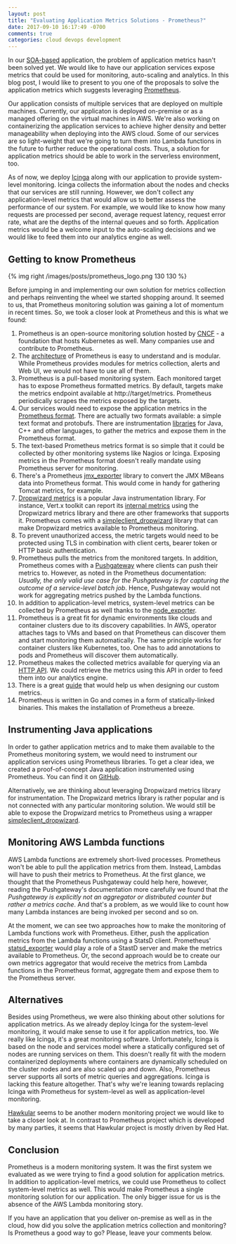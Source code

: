 ```yaml
---
layout: post
title: "Evaluating Application Metrics Solutions - Prometheus?"
date: 2017-09-10 16:17:49 -0700
comments: true
categories: cloud devops development
---
```


In our [SOA-based](https://en.wikipedia.org/wiki/Service-oriented_architecture) application, the problem of application metrics hasn't been solved yet. We would like to have our application services expose metrics that could be used for monitoring, auto-scaling and analytics. In this blog post, I would like to present to you one of the proposals to solve the application metrics which suggests leveraging [Prometheus](https://prometheus.io/).

<!-- more -->

Our application consists of multiple services that are deployed on multiple machines. Currently, our applicaton is deployed on-premise or as a managed offering on the virtual machines in AWS. We're also working on containerizing the application services to achieve higher density and better manageability when deploying into the AWS cloud. Some of our services are so light-weight that we're going to turn them into Lambda functions in the future to further reduce the operational costs. Thus, a solution for application metrics should be able to work in the serverless environment, too.

As of now, we deploy [Icinga](https://www.icinga.com/) along with our application to provide system-level monitoring. Icinga collects the information about the nodes and checks that our services are still running. However, we don't collect any application-level metrics that would allow us to better assess the performance of our system. For example, we would like to know how many requests are processed per second, average request latency, request error rate, what are the depths of the internal queues and so forth. Application metrics would be a welcome input to the auto-scaling decisions and we would like to feed them into our analytics engine as well.

## Getting to know Prometheus

{% img right /images/posts/prometheus_logo.png 130 130 %}

Before jumping in and implementing our own solution for metrics collection and perhaps reinventing the wheel we started shopping around. It seemed to us, that Prometheus monitoring solution was gaining a lot of momentum in recent times. So, we took a closer look at Prometheus and this is what we found:

1.  Prometheus is an open-source monitoring solution hosted by [CNCF](https://www.cncf.io/) - a foundation that hosts Kubernetes as well. Many companies use and contribute to Prometheus.
2.  The [architecture](https://prometheus.io/docs/introduction/overview/) of Prometheus is easy to understand and is modular. While Prometheus provides modules for metrics collection, alerts and Web UI, we would not have to use all of them.
3.  Prometheus is a pull-based monitoring system. Each monitored target has to expose Prometheus formatted metrics. By default, targets make the metrics endpoint available at http://target/metrics. Prometheus periodically scrapes the metrics exposed by the targets.
4.  Our services would need to expose the application metrics in the [Prometheus format](https://prometheus.io/docs/instrumenting/exposition_formats/). There are actually two formats available: a simple text format and protobufs. There are instrumentation [libraries](https://prometheus.io/docs/instrumenting/clientlibs/) for Java, C++ and other languages, to gather the metrics and expose them in the Prometheus format.
5.  The text-based Prometheus metrics format is so simple that it could be collected by other monitoring systems like Nagios or Icinga. Exposing metrics in the Prometheus format doesn't really mandate using Prometheus server for monitoring.
6.  There's a Prometheus [jmx_exporter](https://github.com/prometheus/jmx_exporter) library to convert the JMX MBeans data into Prometheus format. This would come in handy for gathering Tomcat metrics, for example.
7.  [Dropwizard metrics](http://metrics.dropwizard.io/) is a popular Java instrumentation library. For instance, Vert.x toolkit can report its [internal metrics](http://vertx.io/docs/vertx-dropwizard-metrics/java/) using the Dropwizard metrics library and there are other frameworks that supports it. Prometheus comes with a [simpleclient_dropwizard](https://github.com/prometheus/client_java/tree/master/simpleclient_dropwizard) library that can make Dropwizard metrics available to Prometheus monitoring.
8.  To prevent unauthorized access, the metric targets would need to be protected using TLS in combination with client certs, bearer token or HTTP basic authentication.
9.  Prometheus pulls the metrics from the monitored targets. In addition, Prometheus comes with a [Pushgateway](https://prometheus.io/docs/practices/pushing/) where clients can push their metrics to. However, as noted in the Prometheus documentation: *Usually, the only valid use case for the Pushgateway is for capturing the outcome of a service-level batch job*. Hence, Pushgateway would not work for aggregating metrics pushed by the Lambda functions.
10.  In addition to application-level metrics, system-level metrics can be collected by Prometheus as well thanks to the [node_exporter](https://github.com/prometheus/node_exporter).
11.  Prometheus is a great fit for dynamic environments like clouds and container clusters due to its discovery capabilities. In AWS, operator attaches tags to VMs and based on that Prometheus can discover them and start monitoring them automatically. The same principle works for container clusters like Kubernetes, too. One has to add annotations to pods and Prometheus will discover them automatically.
12.  Prometheus makes the collected metrics available for querying via an [HTTP API](https://prometheus.io/docs/querying/api/). We could retrieve the metrics using this API in order to feed them into our analytics engine.
13.  There is a great [guide](https://prometheus.io/docs/practices/naming/) that would help us when designing our custom metrics.
14.  Prometheus is written in Go and comes in a form of statically-linked binaries. This makes the installation of Prometheus a breeze.

## Instrumenting Java applications

In order to gather application metrics and to make them available to the Prometheus monitoring system, we would need to instrument our application services using Prometheus libraries. To get a clear idea, we created a proof-of-concept Java application instrumented using Prometheus. You can find it on [GitHub](https://github.com/noseka1/prometheus-poc).

Alternatively, we are thinking about leveraging Dropwizard metrics library for instrumentation. The Dropwizard metrics library is rather popular and is not connected with any particular monitoring solution. We would still be able to expose the Dropwizard metrics to Prometheus using a wrapper [simpleclient_dropwizard](https://github.com/prometheus/client_java/tree/master/simpleclient_dropwizard).

## Monitoring AWS Lambda functions

AWS Lambda functions are extremely short-lived processes. Prometheus won't be able to pull the application metrics from them. Instead, Lambdas will have to push their metrics to Prometheus. At the first glance, we thought that the Prometheus Pushgateway could help here, however, reading the Pushgateway's documentation more carefully we found that *the Pushgateway is explicitly not an aggregator or distributed counter but rather a metrics cache*. And that's a problem, as we would like to count how many Lambda instances are being invoked per second and so on.

At the moment, we can see two approaches how to make the monitoring of Lambda functions work with Prometheus. Either, push the application metrics from the Lambda functions using a StatsD client. Prometheus' [statsd_exporter](https://github.com/prometheus/statsd_exporter) would play a role of a StastD server and make the metrics available to Prometheus. Or, the second approach would be to create our own metrics aggregator that would receive the metrics from Lambda functions in the Prometheus format, aggregate them and expose them to the Prometheus server.

## Alternatives

Besides using Prometheus, we were also thinking about other solutions for application metrics. As we already deploy Icinga for the system-level monitoring, it would make sense to use it for application metrics, too. We really like Icinga, it's a great monitoring software. Unfortunately, Icinga is based on the node and services model where a statically configured set of nodes are running services on them. This doesn't really fit with the modern containerized deployments where containers are dynamically scheduled on the cluster nodes and are also scaled up and down. Also, Prometheus server supports all sorts of metric queries and aggregations. Icinga is lacking this feature altogether. That's why we're leaning towards replacing Icinga with Prometheus for system-level as well as application-level monitoring.

[Hawkular](http://www.hawkular.org/) seems to be another modern monitoring project we would like to take a closer look at. In contrast to Prometheus project which is developed by many parties, it seems that Hawkular project is mostly driven by Red Hat.

## Conclusion

Prometheus is a modern monitoring system. It was the first system we evaluated as we were trying to find a good solution for application metrics. In addition to application-level metrics, we could use Prometheus to collect system-level metrics as well. This would make Prometheus a single monitoring solution for our application. The only bigger issue for us is the absence of the AWS Lambda monitoring story.

If you have an application that you deliver on-premise as well as in the cloud, how did you solve the application metrics collection and monitoring? Is Prometheus a good way to go? Please, leave your comments below.

